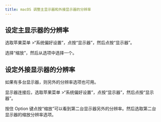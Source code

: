 ```yaml
---
title: macOS 调整主显示器和外接显示器的分辨率
---
```


## 设定主显示器的分辨率

选取苹果菜单 >“系统偏好设置”，点按“显示器”，然后点按“显示器”。

选择“缩放”，然后从选项中选择一个。

## 设定外接显示器的分辨率

如果有多台显示器，则另外的分辨率选项也可用。

显示器连接后，选取苹果菜单 >“系统偏好设置”，点按“显示器”，然后点按“显示器”。

按住 Option 键点按“缩放”可以看到第二台显示器另外的分辨率。然后选取第二台显示器的缩放分辨率选项。


